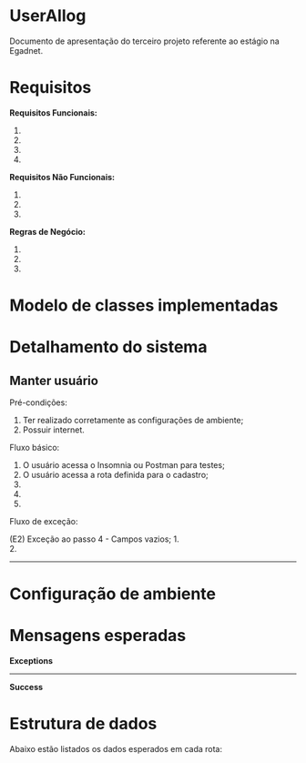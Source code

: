 # UserAllog
Documento de apresentação do terceiro projeto referente ao estágio na Egadnet.

# Requisitos
<b>Requisitos Funcionais:</b> <br>
1. <br>
2. <br>
3.  <br>
4. <br>

<b>Requisitos Não Funcionais:</b> <br>
1.  <br>
2. <br>
3.  <br>

<b>Regras de Negócio:</b> <br>
1. <br>
2. <br>
3.  <br>


# Modelo de classes implementadas


# Detalhamento do sistema 
<h2><b>Manter usuário </b> <br> </h2>

Pré-condições:
1. Ter realizado corretamente as configurações de ambiente; 
2. Possuir internet.

Fluxo básico:
1. O usuário acessa o Insomnia ou Postman para testes; 
2. O usuário acessa a rota definida para o cadastro;
3.
4. 
5. 

Fluxo de exceção: 
		
(E2) Exceção ao passo 4 - Campos vazios;
1.  
2. 

-------------------------------------
# Configuração de ambiente 



# Mensagens esperadas
<b>Exceptions</b> <br>

 ---------------------------
 
<b>Success</b> <br>

	 
# Estrutura de dados

Abaixo estão listados os dados esperados em cada rota:


